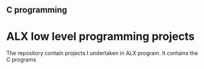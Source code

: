 ## C programming
# ALX low level programming projects
The repository contain projects I undertaken in ALX program.
It contains the C programs
